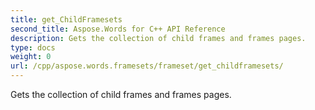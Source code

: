 ```yaml
---
title: get_ChildFramesets
second_title: Aspose.Words for C++ API Reference
description: Gets the collection of child frames and frames pages. 
type: docs
weight: 0
url: /cpp/aspose.words.framesets/frameset/get_childframesets/
---
```


Gets the collection of child frames and frames pages. 

